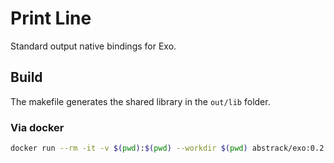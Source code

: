 # Print Line

Standard output native bindings for Exo.

## Build

The makefile generates the shared library in the `out/lib` folder.

### Via docker

```sh
docker run --rm -it -v $(pwd):$(pwd) --workdir $(pwd) abstrack/exo:0.2.1 make
```

